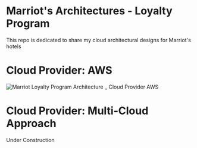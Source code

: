 # Marriot's Architectures - Loyalty Program
This repo is dedicated to share my cloud architectural designs for Marriot's hotels 

# Cloud Provider: AWS
![Marriot Loyalty Program Architecture _ Cloud Provider AWS](https://github.com/user-attachments/assets/f5475add-5025-4fca-9018-c16dd57e3223)

# Cloud Provider: Multi-Cloud Approach
Under Construction
